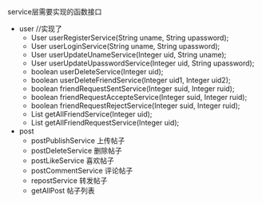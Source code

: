 service层需要实现的函数接口
- user //实现了
   - User userRegisterService(String uname, String upassword);
   - User userLoginService(String uname, String upassword);
   - User userUpdateUnameService(Integer uid, String uname);
   - User userUpdateUpasswordService(Integer uid, String upassword);
   - boolean userDeleteService(Integer uid);
   - boolean userDeleteFriendService(Integer uid1, Integer uid2);
   - boolean friendRequestSentService(Integer suid, Integer ruid);
   - boolean friendRequestAccepteService(Integer suid, Integer ruid);
   - boolean friendRequestRejectService(Integer suid, Integer ruid);
   - List<User> getAllFriendService(Integer uid);
   - List<User> getAllFriendRequestService(Integer uid);
- post
  - postPublishService   上传帖子
  - postDeleteService    删除帖子
  - postLikeService      喜欢帖子
  - postCommentService   评论帖子
  - repostService        转发帖子
  - getAllPost           帖子列表
